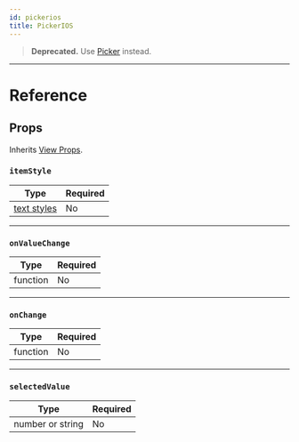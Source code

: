 ```yaml
---
id: pickerios
title: PickerIOS
---
```


> **Deprecated.** Use [Picker](picker.md) instead.

---

# Reference

## Props

Inherits [View Props](view.md#props).

### `itemStyle`

| Type                                | Required |
| ----------------------------------- | -------- |
| [text styles](text-style-props.md) | No       |

---

### `onValueChange`

| Type     | Required |
| -------- | -------- |
| function | No       |

---

### `onChange`

| Type     | Required |
| -------- | -------- |
| function | No       |

---

### `selectedValue`

| Type             | Required |
| ---------------- | -------- |
| number or string | No       |
